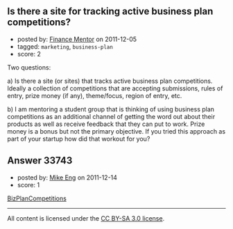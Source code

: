 ## Is there a site for tracking active business plan competitions?

- posted by: [Finance Mentor](https://stackexchange.com/users/-1/11741-finance-mentor) on 2011-12-05
- tagged: `marketing`, `business-plan`
- score: 2

Two questions:

a) Is there a site (or sites) that tracks active business plan competitions. Ideally a collection of competitions that are accepting submissions, rules of entry, prize money (if any), theme/focus, region of entry, etc.

b) I am mentoring a student group that is thinking of using business plan competitions as an additional channel of getting the word out about their products as well as receive feedback that they can put to work. Prize money is a bonus but not the primary objective. If you tried this approach as part of your startup how did that workout for you?


## Answer 33743

- posted by: [Mike Eng](https://stackexchange.com/users/-1/15037-mike-eng) on 2011-12-14
- score: 1

<p><a href="http://www.bizplancompetitions.com/" rel="nofollow">BizPlanCompetitions</a></p>




---

All content is licensed under the [CC BY-SA 3.0 license](https://creativecommons.org/licenses/by-sa/3.0/).
